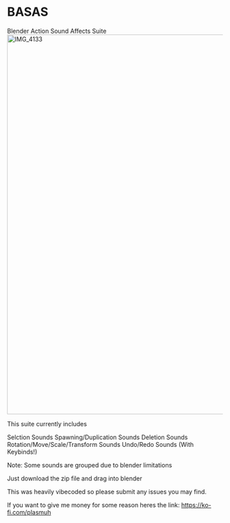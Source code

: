 # BASAS
Blender Action Sound Affects Suite
<img width="2728" height="885" alt="IMG_4133" src="https://github.com/user-attachments/assets/b4e28b34-1842-449e-a684-0505d6be0443" />

This suite currently includes

Selction Sounds
Spawning/Duplication Sounds
Deletion Sounds
Rotation/Move/Scale/Transform Sounds
Undo/Redo Sounds (With Keybinds!)

Note: Some sounds are grouped due to blender limitations

Just download the zip file and drag into blender

This was heavily vibecoded so please submit any issues you may find.

If you want to give me money for some reason heres the link: https://ko-fi.com/plasmuh
